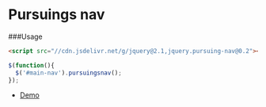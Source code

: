 Pursuings nav
===

###Usage
```html
<script src="//cdn.jsdelivr.net/g/jquery@2.1,jquery.pursuing-nav@0.2"></script>
```

```js
$(function(){
  $('#main-nav').pursuingsnav();
});
```

* [Demo](http://akurganow.github.io/pursuing-nav)
